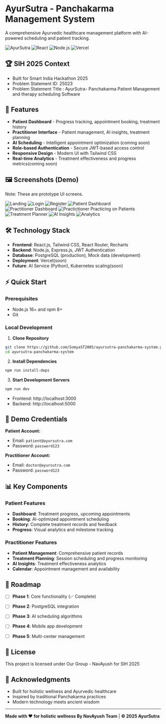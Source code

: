 # AyurSutra - Panchakarma Management System

A comprehensive Ayurvedic healthcare management platform with AI-powered scheduling and patient tracking.

![AyurSutra](https://img.shields.io/badge/AyurSutra-Panchakarma%20System-green)
![React](https://img.shields.io/badge/React-18.2.0-blue)
![Node.js](https://img.shields.io/badge/Node.js-Express-green)
![Vercel](https://img.shields.io/badge/Deploy-Vercel-black)

## 🏆 SIH 2025 Context

- Built for Smart India Hackathon 2025
- Problem Statement ID: 25023
- Problem Statement Title : AyurSutra- Panchakarma Patient Management and therapy scheduling Software

## 🌟 Features

- **Patient Dashboard** - Progress tracking, appointment booking, treatment history
- **Practitioner Interface** - Patient management, AI insights, treatment planning
- **AI Scheduling** - Intelligent appointment optimization (coming soon)
- **Role-based Authentication** - Secure JWT-based access control
- **Responsive Design** - Modern UI with Tailwind CSS
- **Real-time Analytics** - Treatment effectiveness and progress metrics(coming soon)


## 🖼️ Screenshots (Demo)

Note: These are prototype UI screens.

![Landing](./docs/assests/landing_page.png)
![Login](./docs/assests/Login_page.png)
![Register](./docs/assests/register_page.png)
![Patient Dashboard](./docs/assests/patient-dashboard-overview_page.png)
![Practitioner Dashboard](./docs/assests/practitioner-dashboard-overview_page.png)
![Practictioner Practicing on Patients](./docs/assests/practitioner-dashboard-patients_page.png)
![Treatment Planner](./docs/assests/practitioner-dashboard-treatmentsplan_page.png)
![AI Insights](./docs/assests/practitioner-dashboard-AI-Insights_page.png)
![Analytics](./docs/assests/practitioner-dashboard-analytics_page.png)



## 🛠️ Technology Stack

- **Frontend**: React.js, Tailwind CSS, React Router, Recharts
- **Backend**: Node.js, Express.js, JWT Authentication
- **Database**: PostgreSQL (production), Mock data (development)
- **Deployment**: Vercel(soon)
- **Future**: AI Service (Python), Kubernetes scaling(soon)

## ⚡ Quick Start

### Prerequisites
- Node.js 16+ and npm 8+
- Git

### Local Development

1. **Clone Repository**
```bash
git clone https://github.com/SomyaST2005/ayursutra-panchakarma-system.git
cd ayursutra-panchakarma-system
```

2. **Install Dependencies**
```bash
npm run install-deps
```

3. **Start Development Servers**
```bash
npm run dev
```

- Frontend: http://localhost:3000
- Backend: http://localhost:5000



## 🎯 Demo Credentials

**Patient Account:**
- Email: `patient@ayursutra.com`
- Password: `password123`

**Practitioner Account:**
- Email: `doctor@ayursutra.com`
- Password: `password123`

## 📊 Key Components

### Patient Features
- **Dashboard**: Treatment progress, upcoming appointments
- **Booking**: AI-optimized appointment scheduling
- **History**: Complete treatment records and feedback
- **Progress**: Visual analytics and milestone tracking

### Practitioner Features
- **Patient Management**: Comprehensive patient records
- **Treatment Planning**: Session scheduling and progress monitoring
- **AI Insights**: Treatment effectiveness analytics
- **Calendar**: Appointment management and availability

## 🔮 Roadmap

- [ ] **Phase 1**: Core functionality (✅ Complete)
- [ ] **Phase 2**: PostgreSQL integration
- [ ] **Phase 3**: AI scheduling algorithms
- [ ] **Phase 4**: Mobile app development
- [ ] **Phase 5**: Multi-center management


## 📄 License

This project is licensed under Our Group - NavAyush for SIH 2025


## 🙏 Acknowledgments

- Built for holistic wellness and Ayurvedic healthcare
- Inspired by traditional Panchakarma practices
- Modern technology meets ancient wisdom

---

**Made with ❤️ for holistic wellness By NavAyush Team** | **© 2025 AyurSutra**
